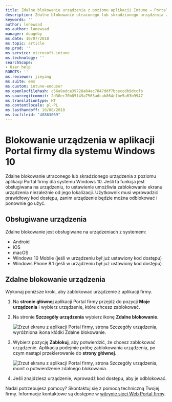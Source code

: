 ```yaml
---
title: Zdalne blokowanie urządzenia z poziomu aplikacji Intune — Portal firmy
description: Zdalne blokowanie utraconego lub skradzionego urządzenia z poziomu aplikacji Portal firmy dla systemu Windows 10
keywords: ''
author: lenewsad
ms.author: lanewsad
manager: dougeby
ms.date: 10/07/2018
ms.topic: article
ms.prod: ''
ms.service: microsoft-intune
ms.technology: ''
searchScope:
- User help
ROBOTS: ''
ms.reviewer: jieyang
ms.suite: ems
ms.custom: intune-enduser
ms.openlocfilehash: c56a9adca39728a04ac7847ddf7bceccdb9dccfb
ms.sourcegitcommit: 2d30ec70b85f49a7563adcab864c1be5a63b9947
ms.translationtype: HT
ms.contentlocale: pl-PL
ms.lasthandoff: 10/08/2018
ms.locfileid: "48863069"
---
```

# <a name="lock-your-device-from-the-company-portal-app-for-windows-10"></a>Blokowanie urządzenia w aplikacji Portal firmy dla systemu Windows 10

Zdalne blokowanie utraconego lub skradzionego urządzenia z poziomu aplikacji Portal firmy dla systemu Windows 10. Jeśli ta funkcja jest obsługiwana na urządzeniu, to ustawienie umożliwia zablokowanie ekranu urządzenia niezależnie od jego lokalizacji. Użytkownik musi wprowadzić prawidłowy kod dostępu, zanim urządzenie będzie można odblokować i ponownie go użyć.

## <a name="supported-devices"></a>Obsługiwane urządzenia

Zdalne blokowanie jest obsługiwane na urządzeniach z systemem:  

  * Android
  * iOS
  * macOS
  * Windows 10 Mobile (jeśli w urządzeniu był już ustawiony kod dostępu)
  * Windows Phone 8.1 (jeśli w urządzeniu był już ustawiony kod dostępu) 
  
## <a name="remote-lock-device"></a>Zdalne blokowanie urządzenia
Wykonaj poniższe kroki, aby zablokować urządzenie z aplikacji firmy.  

1. Na **stronie głównej** aplikacji Portal firmy przejdź do pozycji **Moje urządzenia** i wybierz urządzenie, które chcesz zablokować.

2. Na stronie **Szczegóły urządzenia** wybierz ikonę **Zdalne blokowanie**.  


   ![Zrzut ekranu z aplikacji Portal firmy, strona Szczegóły urządzenia, wyróżniona ikona kłódki Zdalne blokowanie.](./media/1804_remote_lock_Windows_CPapp_05.png)  

3. Wybierz pozycję **Zablokuj**, aby potwierdzić, że chcesz zablokować urządzenie. Aplikacja podejmie próbę zablokowania urządzenia, po czym nastąpi przekierowanie do **strony głównej**.  


   ![Zrzut ekranu z aplikacji Portal firmy, strona Szczegóły urządzenia, monit o potwierdzenie zdalnego blokowania.](./media/1804_remote_lock_Windows_CPapp_06.png)  

4. Jeśli znajdziesz urządzenie, wprowadź kod dostępu, aby je odblokować.  

Nadal potrzebujesz pomocy? Skontaktuj się z pomocą techniczną Twojej firmy. Informacje kontaktowe są dostępne w [witrynie sieci Web Portal firmy](https://go.microsoft.com/fwlink/?linkid=2010980).
